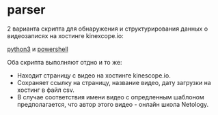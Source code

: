 # parser
2 варианта скрипта для обнаружения и структурирования данных о видеозаписях на хостинге kinexcope.io:

[python3](./main.py) и [powershell](./parser.ps1)

Оба скрипта выполняют отдно и то же:
- Находит страницу с видео на хостинге kinescope.io.
- Сохраняет ссылку на страницу, название видео, дату загрузки на хостинг в файл csv.
- В случае соответствия имени видео с опредленным шаблоном предполагается, что автор этого видео - онлайн школа Netology.
